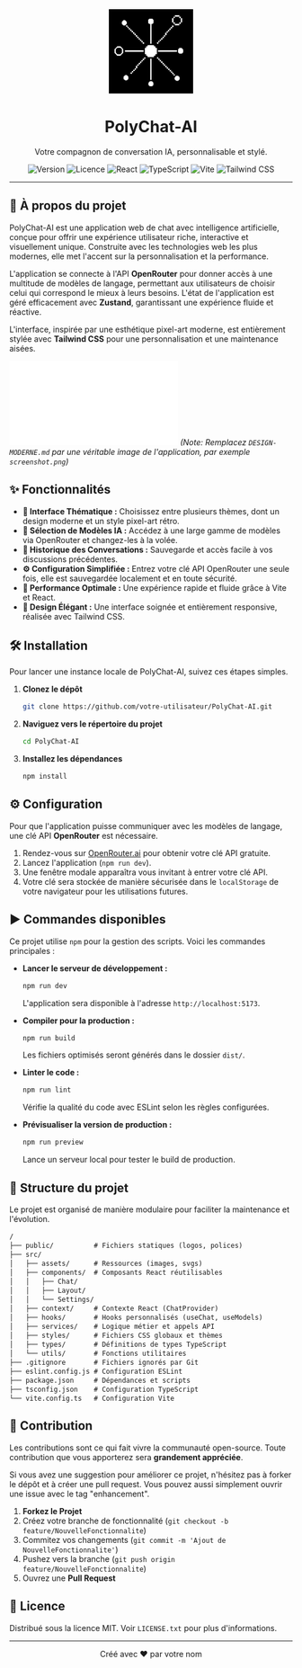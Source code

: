 <div align="center">
  <img src="./public/logo.svg" alt="Logo PolyChat-AI" width="150" />
  <h1>PolyChat-AI</h1>
  <p>Votre compagnon de conversation IA, personnalisable et stylé.</p>
  
  <!-- Badges -->
  <p>
    <img src="https://img.shields.io/badge/version-1.0.0-blue.svg" alt="Version">
    <img src="https://img.shields.io/badge/licence-MIT-green.svg" alt="Licence">
    <img src="https://img.shields.io/badge/React-18.2.0-blue?logo=react" alt="React">
    <img src="https://img.shields.io/badge/TypeScript-5.2.2-blue?logo=typescript" alt="TypeScript">
    <img src="https://img.shields.io/badge/Vite-5.2.0-purple?logo=vite" alt="Vite">
    <img src="https://img.shields.io/badge/Tailwind_CSS-3.4.3-blue?logo=tailwind-css" alt="Tailwind CSS">
  </p>
</div>

---

## 🚀 À propos du projet

PolyChat-AI est une application web de chat avec intelligence artificielle, conçue pour offrir une expérience utilisateur riche, interactive et visuellement unique. Construite avec les technologies web les plus modernes, elle met l'accent sur la personnalisation et la performance.

L'application se connecte à l'API **OpenRouter** pour donner accès à une multitude de modèles de langage, permettant aux utilisateurs de choisir celui qui correspond le mieux à leurs besoins. L'état de l'application est géré efficacement avec **Zustand**, garantissant une expérience fluide et réactive.

L'interface, inspirée par une esthétique pixel-art moderne, est entièrement stylée avec **Tailwind CSS** pour une personnalisation et une maintenance aisées.

![Capture d'écran de l'application PolyChat-AI](./DESIGN-MODERNE.md)
*(Note: Remplacez `DESIGN-MODERNE.md` par une véritable image de l'application, par exemple `screenshot.png`)*

## ✨ Fonctionnalités

-   **🎨 Interface Thématique :** Choisissez entre plusieurs thèmes, dont un design moderne et un style pixel-art rétro.
-   **🤖 Sélection de Modèles IA :** Accédez à une large gamme de modèles via OpenRouter et changez-les à la volée.
-   **📜 Historique des Conversations :** Sauvegarde et accès facile à vos discussions précédentes.
-   **⚙️ Configuration Simplifiée :** Entrez votre clé API OpenRouter une seule fois, elle est sauvegardée localement et en toute sécurité.
-   **🚀 Performance Optimale :** Une expérience rapide et fluide grâce à Vite et React.
-   **💅 Design Élégant :** Une interface soignée et entièrement responsive, réalisée avec Tailwind CSS.

## 🛠️ Installation

Pour lancer une instance locale de PolyChat-AI, suivez ces étapes simples.

1.  **Clonez le dépôt**
    ```bash
    git clone https://github.com/votre-utilisateur/PolyChat-AI.git
    ```
2.  **Naviguez vers le répertoire du projet**
    ```bash
    cd PolyChat-AI
    ```
3.  **Installez les dépendances**
    ```bash
    npm install
    ```

## ⚙️ Configuration

Pour que l'application puisse communiquer avec les modèles de langage, une clé API **OpenRouter** est nécessaire.

1.  Rendez-vous sur [OpenRouter.ai](https://openrouter.ai/) pour obtenir votre clé API gratuite.
2.  Lancez l'application (`npm run dev`).
3.  Une fenêtre modale apparaîtra vous invitant à entrer votre clé API.
4.  Votre clé sera stockée de manière sécurisée dans le `localStorage` de votre navigateur pour les utilisations futures.

## ▶️ Commandes disponibles

Ce projet utilise `npm` pour la gestion des scripts. Voici les commandes principales :

-   **Lancer le serveur de développement :**
    ```bash
    npm run dev
    ```
    L'application sera disponible à l'adresse `http://localhost:5173`.

-   **Compiler pour la production :**
    ```bash
    npm run build
    ```
    Les fichiers optimisés seront générés dans le dossier `dist/`.

-   **Linter le code :**
    ```bash
    npm run lint
    ```
    Vérifie la qualité du code avec ESLint selon les règles configurées.

-   **Prévisualiser la version de production :**
    ```bash
    npm run preview
    ```
    Lance un serveur local pour tester le build de production.

## 📂 Structure du projet

Le projet est organisé de manière modulaire pour faciliter la maintenance et l'évolution.

```
/
├── public/          # Fichiers statiques (logos, polices)
├── src/
│   ├── assets/      # Ressources (images, svgs)
│   ├── components/  # Composants React réutilisables
│   │   ├── Chat/
│   │   ├── Layout/
│   │   └── Settings/
│   ├── context/     # Contexte React (ChatProvider)
│   ├── hooks/       # Hooks personnalisés (useChat, useModels)
│   ├── services/    # Logique métier et appels API
│   ├── styles/      # Fichiers CSS globaux et thèmes
│   ├── types/       # Définitions de types TypeScript
│   └── utils/       # Fonctions utilitaires
├── .gitignore       # Fichiers ignorés par Git
├── eslint.config.js # Configuration ESLint
├── package.json     # Dépendances et scripts
├── tsconfig.json    # Configuration TypeScript
└── vite.config.ts   # Configuration Vite
```

## 🤝 Contribution

Les contributions sont ce qui fait vivre la communauté open-source. Toute contribution que vous apporterez sera **grandement appréciée**.

Si vous avez une suggestion pour améliorer ce projet, n'hésitez pas à forker le dépôt et à créer une pull request. Vous pouvez aussi simplement ouvrir une issue avec le tag "enhancement".

1.  **Forkez le Projet**
2.  Créez votre branche de fonctionnalité (`git checkout -b feature/NouvelleFonctionnalite`)
3.  Commitez vos changements (`git commit -m 'Ajout de NouvelleFonctionnalite'`)
4.  Pushez vers la branche (`git push origin feature/NouvelleFonctionnalite`)
5.  Ouvrez une **Pull Request**

## 📄 Licence

Distribué sous la licence MIT. Voir `LICENSE.txt` pour plus d'informations.

---

<div align="center">
  <p>Créé avec ❤️ par votre nom</p>
</div>